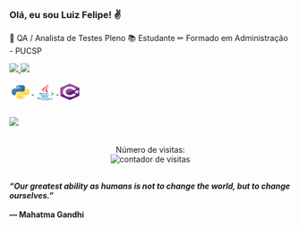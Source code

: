 ### Olá, eu sou Luiz Felipe! ✌

💼 QA / Analista de Testes Pleno
📚 Estudante
✏ Formado em Administração - PUCSP

<div>
  <a href="https://github.com/fehjsouza">
  <img height="180em" src="https://github-readme-stats.vercel.app/api?username=fehjsouza&show_icons=true&theme=dark&include_all_commits=true&count_private=true"/>
  <img height="180em" src="https://github-readme-stats.vercel.app/api/top-langs/?username=fehjsouza&layout=compact&langs_count=16&theme=dark"/>
</div>

  <div style="display: inline_block"><br>
  <img align="center" alt="Rafa-Python" height="30" width="40" src="https://raw.githubusercontent.com/devicons/devicon/master/icons/python/python-original.svg">
  <img align="center" alt="Rafa-Csharp" height="30" width="40" src="https://raw.githubusercontent.com/devicons/devicon/master/icons/java/java-original.svg">
  <img align="center" alt="Rafa-Csharp" height="30" width="40" src="https://raw.githubusercontent.com/devicons/devicon/master/icons/csharp/csharp-original.svg">
  
</div>
  
  ##

<div> 
  <a href="https://www.linkedin.com/in/luiz-felipe-souza-3194096a/" target="_blank"><img src="https://img.shields.io/badge/-LinkedIn-%230077B5?style=for-the-badge&logo=linkedin&logoColor=white" target="_blank"></a>   
</div>

  <br>
  <p align="center">
    Número de visitas: <br> <img src="https://profile-counter.glitch.me/fehjsouza/count.svg" alt="contador de visitas">
  </p>
  <br>
  
   <strong>
           <i>“Our greatest ability as humans is not to change the world, but to change ourselves.”</i>
    <br><br>
    — Mahatma Gandhi
     </strong>
  </p>
</footer>
